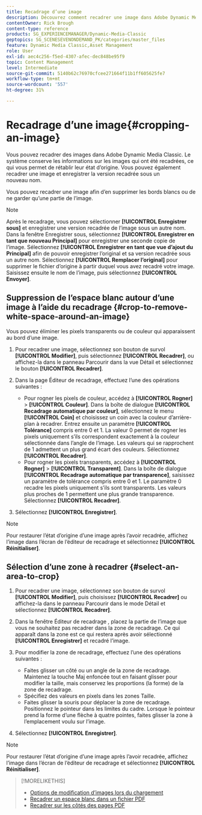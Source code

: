 ```yaml
---
title: Recadrage d’une image
description: Découvrez comment recadrer une image dans Adobe Dynamic Media Classic.
contentOwner: Rick Brough
content-type: reference
products: SG_EXPERIENCEMANAGER/Dynamic-Media-Classic
geptopics: SG_SCENESEVENONDEMAND_PK/categories/master_files
feature: Dynamic Media Classic,Asset Management
role: User
exl-id: aec4c256-f5ed-4307-afec-dec848be95f9
topic: Content Management
level: Intermediate
source-git-commit: 5140b62c76970cfcee271664f11b1ff605625fe7
workflow-type: tm+mt
source-wordcount: '557'
ht-degree: 31%

---
```


# Recadrage d’une image{#cropping-an-image}

Vous pouvez recadrer des images dans Adobe Dynamic Media Classic. Le système conserve les informations sur les images qui ont été recadrées, ce qui vous permet de rétablir leur état d’origine. Vous pouvez également recadrer une image et enregistrer la version recadrée sous un nouveau nom.

Vous pouvez recadrer une image afin d’en supprimer les bords blancs ou de ne garder qu’une partie de l’image.

>[!NOTE]
>
>Après le recadrage, vous pouvez sélectionner **[!UICONTROL Enregistrer sous]** et enregistrer une version recadrée de l’image sous un autre nom. Dans la fenêtre Enregistrer sous, sélectionnez **[!UICONTROL Enregistrer en tant que nouveau Principal]** pour enregistrer une seconde copie de l’image. Sélectionnez **[!UICONTROL Enregistrer en tant que vue d’ajout du Principal]** afin de pouvoir enregistrer l’original et sa version recadrée sous un autre nom. Sélectionnez **[!UICONTROL Remplacer l’original]** pour supprimer le fichier d’origine à partir duquel vous avez recadré votre image. Saisissez ensuite le nom de l’image, puis sélectionnez **[!UICONTROL Envoyer]**.

## Suppression de l’espace blanc autour d’une image à l’aide du recadrage {#crop-to-remove-white-space-around-an-image}

Vous pouvez éliminer les pixels transparents ou de couleur qui apparaissent au bord d’une image.

1. Pour recadrer une image, sélectionnez son bouton de survol **[!UICONTROL Modifier]**, puis sélectionnez **[!UICONTROL Recadrer]**, ou affichez-la dans le panneau Parcourir dans la vue Détail et sélectionnez le bouton **[!UICONTROL Recadrer]**.
1. Dans la page Éditeur de recadrage, effectuez l’une des opérations suivantes :

   * Pour rogner les pixels de couleur, accédez à **[!UICONTROL Rogner]** > **[!UICONTROL Couleur]**. Dans la boîte de dialogue **[!UICONTROL Recadrage automatique par couleur]**, sélectionnez le menu **[!UICONTROL Coin]** et choisissez un coin avec la couleur d’arrière-plan à recadrer. Entrez ensuite un paramètre **[!UICONTROL Tolérance]** compris entre 0 et 1. La valeur 0 permet de rogner les pixels uniquement s’ils correspondent exactement à la couleur sélectionnée dans l’angle de l’image. Les valeurs qui se rapprochent de 1 admettent un plus grand écart des couleurs. Sélectionnez **[!UICONTROL Recadrer]**.
   * Pour rogner les pixels transparents, accédez à **[!UICONTROL Rogner]** > **[!UICONTROL Transparent]**. Dans la boîte de dialogue **[!UICONTROL Recadrage automatique par transparence]**, saisissez un paramètre de tolérance compris entre 0 et 1. Le paramètre 0 recadre les pixels uniquement s’ils sont transparents. Les valeurs plus proches de 1 permettent une plus grande transparence. Sélectionnez **[!UICONTROL Recadrer]**.

1. Sélectionnez **[!UICONTROL Enregistrer]**.

>[!NOTE]
>
>Pour restaurer l’état d’origine d’une image après l’avoir recadrée, affichez l’image dans l’écran de l’éditeur de recadrage et sélectionnez **[!UICONTROL Réinitialiser]**.

## Sélection d’une zone à recadrer {#select-an-area-to-crop}

1. Pour recadrer une image, sélectionnez son bouton de survol **[!UICONTROL Modifier]**, puis choisissez **[!UICONTROL Recadrer]** ou affichez-la dans le panneau Parcourir dans le mode Détail et sélectionnez **[!UICONTROL Recadrer]**.

1. Dans la fenêtre Éditeur de recadrage , placez la partie de l’image que vous ne souhaitez pas recadrer dans la zone de recadrage. Ce qui apparaît dans la zone est ce qui restera après avoir sélectionné **[!UICONTROL Enregistrer]** et recadré l’image.
1. Pour modifier la zone de recadrage, effectuez l’une des opérations suivantes :

   * Faites glisser un côté ou un angle de la zone de recadrage. Maintenez la touche Maj enfoncée tout en faisant glisser pour modifier la taille, mais conservez les proportions (la forme) de la zone de recadrage.
   * Spécifiez des valeurs en pixels dans les zones Taille.
   * Faites glisser la souris pour déplacer la zone de recadrage. Positionnez le pointeur dans les limites du cadre. Lorsque le pointeur prend la forme d’une flèche à quatre pointes, faites glisser la zone à l’emplacement voulu sur l’image.

1. Sélectionnez **[!UICONTROL Enregistrer]**.

>[!NOTE]
>
>Pour restaurer l’état d’origine d’une image après l’avoir recadrée, affichez l’image dans l’écran de l’éditeur de recadrage et sélectionnez **[!UICONTROL Réinitialiser]**.

>[!MORELIKETHIS]
>
>* [Options de modification d’images lors du chargement](image-editing-options-upload.md#image-editing-options-at-upload)
>* [Recadrer un espace blanc dans un fichier PDF](pdfs.md#cropping_white_space_from_a_pdf_file)
>* [Recadrer sur les côtés des pages PDF](pdfs.md#cropping_from_the_sides_of_pdf_pages)
